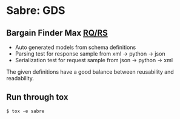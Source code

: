 # Sabre: GDS

## Bargain Finder Max [RQ/RS](https://developer.sabre.com/docs/rest_apis/air/search/bargain_finder_max)

- Auto generated models from schema definitions
- Parsing test for response sample from xml -> python -> json
- Serialization test for request sample from json -> python -> xml

The given definitions have a good balance between reusability and readability.


## Run through tox

```console
$ tox -e sabre
```
